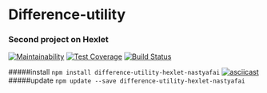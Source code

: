 # Difference-utility
### Second project on Hexlet

[![Maintainability](https://api.codeclimate.com/v1/badges/98056f8f4ddb8b432e18/maintainability)](https://codeclimate.com/github/just-fy/project-lvl2-s475/maintainability)
[![Test Coverage](https://api.codeclimate.com/v1/badges/98056f8f4ddb8b432e18/test_coverage)](https://codeclimate.com/github/just-fy/project-lvl2-s475/test_coverage)
[![Build Status](https://travis-ci.org/just-fy/project-lvl2-s475.svg?branch=master)](https://travis-ci.org/just-fy/project-lvl2-s475)

#####install
```npm install difference-utility-hexlet-nastyafai```
[![asciicast](https://asciinema.org/a/250989.svg)](https://asciinema.org/a/250989)
#####update
```npm update --save difference-utility-hexlet-nastyafai```
